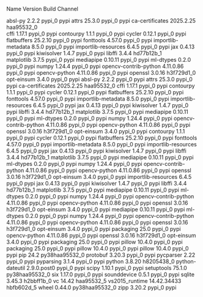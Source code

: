 Name                    Version                   Build  Channel

absl-py                   2.2.2                    pypi_0    pypi
attrs                     25.3.0                   pypi_0    pypi
ca-certificates           2025.2.25            haa95532_0  
cffi                      1.17.1                   pypi_0    pypi
contourpy                 1.1.1                    pypi_0    pypi
cycler                    0.12.1                   pypi_0    pypi
flatbuffers               25.2.10                  pypi_0    pypi
fonttools                 4.57.0                   pypi_0    pypi
importlib-metadata        8.5.0                    pypi_0    pypi
importlib-resources       6.4.5                    pypi_0    pypi
jax                       0.4.13                   pypi_0    pypi
kiwisolver                1.4.7                    pypi_0    pypi
libffi                    3.4.4                hd77b12b_1  
matplotlib                3.7.5                    pypi_0    pypi
mediapipe                 0.10.11                  pypi_0    pypi
ml-dtypes                 0.2.0                    pypi_0    pypi
numpy                     1.24.4                   pypi_0    pypi
opencv-contrib-python     4.11.0.86                pypi_0    pypi
opencv-python             4.11.0.86                pypi_0    pypi
openssl                   3.0.16               h3f729d1_0  
opt-einsum                3.4.0                    pypi_0    pypi
absl-py                   2.2.2                    pypi_0    pypi
attrs                     25.3.0                   pypi_0    pypi
ca-certificates           2025.2.25            haa95532_0
cffi                      1.17.1                   pypi_0    pypi
contourpy                 1.1.1                    pypi_0    pypi
cycler                    0.12.1                   pypi_0    pypi
flatbuffers               25.2.10                  pypi_0    pypi
fonttools                 4.57.0                   pypi_0    pypi
importlib-metadata        8.5.0                    pypi_0    pypi
importlib-resources       6.4.5                    pypi_0    pypi
jax                       0.4.13                   pypi_0    pypi
kiwisolver                1.4.7                    pypi_0    pypi
libffi                    3.4.4                hd77b12b_1
matplotlib                3.7.5                    pypi_0    pypi
mediapipe                 0.10.11                  pypi_0    pypi
ml-dtypes                 0.2.0                    pypi_0    pypi
numpy                     1.24.4                   pypi_0    pypi
opencv-contrib-python     4.11.0.86                pypi_0    pypi
opencv-python             4.11.0.86                pypi_0    pypi
openssl                   3.0.16               h3f729d1_0
opt-einsum                3.4.0                    pypi_0    pypi
contourpy                 1.1.1                    pypi_0    pypi
cycler                    0.12.1                   pypi_0    pypi
flatbuffers               25.2.10                  pypi_0    pypi
fonttools                 4.57.0                   pypi_0    pypi
importlib-metadata        8.5.0                    pypi_0    pypi
importlib-resources       6.4.5                    pypi_0    pypi
jax                       0.4.13                   pypi_0    pypi
kiwisolver                1.4.7                    pypi_0    pypi
libffi                    3.4.4                hd77b12b_1
matplotlib                3.7.5                    pypi_0    pypi
mediapipe                 0.10.11                  pypi_0    pypi
ml-dtypes                 0.2.0                    pypi_0    pypi
numpy                     1.24.4                   pypi_0    pypi
opencv-contrib-python     4.11.0.86                pypi_0    pypi
opencv-python             4.11.0.86                pypi_0    pypi
openssl                   3.0.16               h3f729d1_0
opt-einsum                3.4.0                    pypi_0    pypi
importlib-resources       6.4.5                    pypi_0    pypi
jax                       0.4.13                   pypi_0    pypi
kiwisolver                1.4.7                    pypi_0    pypi
libffi                    3.4.4                hd77b12b_1
matplotlib                3.7.5                    pypi_0    pypi
mediapipe                 0.10.11                  pypi_0    pypi
ml-dtypes                 0.2.0                    pypi_0    pypi
numpy                     1.24.4                   pypi_0    pypi
opencv-contrib-python     4.11.0.86                pypi_0    pypi
opencv-python             4.11.0.86                pypi_0    pypi
openssl                   3.0.16               h3f729d1_0
opt-einsum                3.4.0                    pypi_0    pypi
mediapipe                 0.10.11                  pypi_0    pypi
ml-dtypes                 0.2.0                    pypi_0    pypi
numpy                     1.24.4                   pypi_0    pypi
opencv-contrib-python     4.11.0.86                pypi_0    pypi
opencv-python             4.11.0.86                pypi_0    pypi
openssl                   3.0.16               h3f729d1_0
opt-einsum                3.4.0                    pypi_0    pypi
packaging                 25.0                     pypi_0    pypi
opencv-python             4.11.0.86                pypi_0    pypi
openssl                   3.0.16               h3f729d1_0
opt-einsum                3.4.0                    pypi_0    pypi
packaging                 25.0                     pypi_0    pypi
pillow                    10.4.0                   pypi_0    pypi
packaging                 25.0                     pypi_0    pypi
pillow                    10.4.0                   pypi_0    pypi
pillow                    10.4.0                   pypi_0    pypi
pip                       24.2             py38haa95532_0
protobuf                  3.20.3                   pypi_0    pypi
pycparser                 2.22                     pypi_0    pypi
pyparsing                 3.1.4                    pypi_0    pypi
python                    3.8.20               h8205438_0
python-dateutil           2.9.0.post0              pypi_0    pypi
scipy                     1.10.1                   pypi_0    pypi
setuptools                75.1.0           py38haa95532_0
six                       1.17.0                   pypi_0    pypi
sounddevice               0.5.1                    pypi_0    pypi
sqlite                    3.45.3               h2bbff1b_0
vc                        14.42                haa95532_5
vs2015_runtime            14.42.34433          hbfb602d_5
wheel                     0.44.0           py38haa95532_0
zipp                      3.20.2                   pypi_0    pypi
